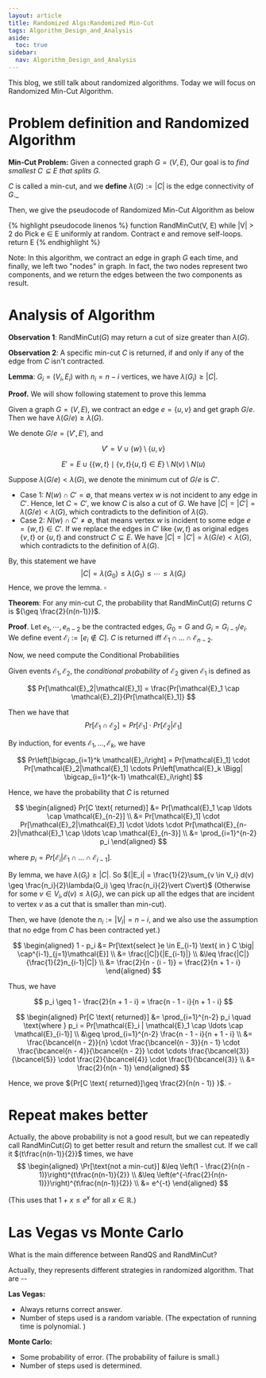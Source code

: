 ```yaml
---
layout: article
title: Randomized Algs:Randomized Min-Cut
tags: Algorithm_Design_and_Analysis
aside:
  toc: true
sidebar:
  nav: Algorithm_Design_and_Analysis
---
```


This blog, we still talk about randomized algorithms. Today we will focus on Randomized Min-Cut Algorithm.

<!--more-->

# Problem definition and Randomized Algorithm


**Min-Cut Problem:** Given a connected graph ${G = (V, E)}$, Our goal is to _find smallest ${C \subseteq E}$ that splits ${G}$._

${C}$ is called a min-cut, and we **define** ${\lambda(G) := |C|}$ is the edge connectivity of ${G}$._

Then, we give the pseudocode of Randomized Min-Cut Algorithm as below

{% highlight pseudocode linenos %}
function RandMinCut(V, E)
    while |V| > 2 do
        Pick e ∈ E uniformly at random.
        Contract e and remove self-loops.
    return E
{% endhighlight %}

Note: In this algorithm, we contract an edge in graph ${G}$ each time, and finally, we left two "nodes" in graph. In fact, the two nodes represent two components, and we return the edges between the two components as result.


# Analysis of Algorithm

**Observation 1**: RandMinCut${(G)}$ may return a cut of size greater than ${\lambda(G)}$.

**Observation 2**: A specific min-cut ${C}$ is returned, if and only if any of the edge from ${C}$ isn't contracted. 



**Lemma**: ${G_i = (V_i, E_i)}$ with ${n_i = n - i}$ vertices, we have ${\lambda(G_i) \geq |C|}$.  

**Proof.** We will show following statement to prove this lemma

Given a graph ${G=(V,E)}$, we contract an edge ${e=\{u,v\}}$ and get graph ${G/e}$. Then we have ${\lambda(G/e) \geq \lambda(G)}$.

We denote ${G/e=(V',E')}$, and 

$$
V'=V\cup \{w\}\setminus\{u,v\}
$$

$$
E'=E\cup \left\{\{w,t\} \mid \{v,t\} \{u,t\} \in E\right\} \setminus N(v) \setminus N(u)
$$

Suppose ${\lambda(G/e) < \lambda(G)}$, we denote the minimum cut of ${G/e}$ is ${C'}$.

* Case 1: ${N(w) \cap C' = \emptyset}$, that means vertex ${w}$ is not incident to any edge in ${C'}$. Hence, let ${C=C'}$, we know ${C}$ is also a cut of ${G}$. We have ${\vert C \vert = \vert C' \vert = \lambda(G/e)}< \lambda(G)$, which contradicts to the definition of ${\lambda(G)}$. 
* Case 2: ${N(w) \cap C' \neq \emptyset}$, that means vertex ${w}$ is incident to some edge ${e = \{w,t\} \in C'}$.  If we replace the edges in ${C'}$ like ${\{w,t\}}$ as original edges ${\{v,t\} }$ or ${\{u,t\}}$ and construct ${C \subseteq E}$. We have ${\vert C \vert = \vert C' \vert = \lambda(G/e)}< \lambda(G)$, which contradicts to the definition of ${\lambda(G)}$. ${}$

By, this statement we have
$$
\vert C \vert = \lambda(G_0) \leq \lambda(G_1) \leq \cdots \leq \lambda(G_i)
$$
Hence, we prove the lemma. ${\square}$



**Theorem**: For any min-cut ${C}$, the probability that RandMinCut${(G)}$ returns ${C}$ is ${\geq \frac{2}{n(n-1)}}$.

**Proof**. Let ${e_1,\cdots,e_{n-2}}$ be the contracted edges, ${G_0 = G}$ and ${G_i = G_{i-1} / e_i}$. We define event ${\mathcal{E}_i := [e_i \not\in C]}$.   $C$ is returned iff ${\mathcal{E}_1 \cap \ldots \cap \mathcal{E}_{n-2}}$. 

Now, we need compute the Conditional Probabilities 

Given events ${\mathcal{E}_1, \mathcal{E}_2}$, the _conditional probability_ of ${\mathcal{E}_2}$ given ${\mathcal{E}_1}$ is defined as 

$$
Pr[\mathcal{E}_2|\mathcal{E}_1] = \frac{Pr[\mathcal{E}_1 \cap \mathcal{E}_2]}{Pr[\mathcal{E}_1]}
$$

Then we have that 
$$
Pr[\mathcal{E}_1 \cap \mathcal{E}_2] = Pr[\mathcal{E}_1] \cdot Pr[\mathcal{E}_2|\mathcal{E}_1]
$$

By induction, for events ${\mathcal{E}_1, \ldots, \mathcal{E}_k}$, we have

$$
Pr\left[\bigcap_{i=1}^k \mathcal{E}_i\right] = Pr[\mathcal{E}_1] \cdot Pr[\mathcal{E}_2|\mathcal{E}_1] \cdots Pr\left[\mathcal{E}_k \Bigg| \bigcap_{i=1}^{k-1} \mathcal{E}_i\right]
$$

Hence, we have the probability that ${C}$ is returned

$$
\begin{aligned}
Pr[C \text{ returned}] &= Pr[\mathcal{E}_1 \cap \ldots \cap \mathcal{E}_{n-2}] \\
&= Pr[\mathcal{E}_1] \cdot Pr[\mathcal{E}_2|\mathcal{E}_1] \cdot \ldots \cdot Pr[\mathcal{E}_{n-2}|\mathcal{E}_1 \cap \ldots \cap \mathcal{E}_{n-3}] \\
&= \prod_{i=1}^{n-2} p_i 
\end{aligned}
$$

where ${p_i = Pr[\mathcal{E}_i|\mathcal{E}_1 \cap \ldots \cap \mathcal{E}_{i-1}] }$.

By lemma, we have ${\lambda(G_i)\geq \vert C \vert}$. So ${|E_i| = \frac{1}{2}\sum_{v \in V_i} d(v) \geq \frac{n_i}{2}\lambda(G_i) \geq  \frac{n_i}{2}\vert C\vert}$ (Otherwise for some ${v \in V_i, d(v) \leq \lambda(G_i)}$, we can pick up all the edges that are incident to vertex ${v}$ as a cut that is smaller than min-cut).

Then, we have (denote the ${n_i:= \vert V_i \vert = n-i}$, and we also use the assumption that no edge from $C$ has been contracted yet.)

$$
\begin{aligned}
1 - p_i &= Pr[\text{select }e \in E_{i-1} \text{ in } C \big| \cap^{i-1}_{j=1}\mathcal{E}] \\
&= \frac{|C|}{|E_{i-1}|} \\
&\leq \frac{|C|}{\frac{1}{2}n_{i-1}|C|} \\
&= \frac{2}{n - (i - 1)} = \frac{2}{n + 1 - i} 
\end{aligned}
$$

Thus, we have

$$
p_i \geq 1 - \frac{2}{n + 1 - i} = \frac{n - 1 - i}{n + 1 - i}
$$

$$
\begin{aligned}
Pr[C \text{ returned}] &= \prod_{i=1}^{n-2} p_i \quad \text{where } p_i = Pr[\mathcal{E}_i | \mathcal{E}_1 \cap \ldots \cap \mathcal{E}_{i-1}] \\
&\geq \prod_{i=1}^{n-2} \frac{n - 1 - i}{n + 1 - i} \\
&= \frac{\bcancel{n - 2}}{n} \cdot \frac{\bcancel{n - 3}}{n - 1} \cdot \frac{\bcancel{n - 4}}{\bcancel{n - 2}} \cdot \cdots \frac{\bcancel{3}}{\bcancel{5}} \cdot \frac{2}{\bcancel{4}} \cdot \frac{1}{\bcancel{3}} \\
&= \frac{2}{n(n - 1)}
\end{aligned}
$$

Hence, we prove ${Pr[C \text{ returned}]\geq \frac{2}{n(n - 1)} }$. ${\square}$

# Repeat makes better

Actually, the above probability is not a good result, but we can repeatedly call RandMinCut${(G)}$ to get better result and return the smallest cut. If we call it ${t\frac{n(n-1)}{2}}$ times, we have
$$
\begin{aligned}
\Pr[\text{not a min-cut}] &\leq \left(1 - \frac{2}{n(n - 1)}\right)^{t\frac{n(n-1)}{2}} \\
&\leq \left(e^{-\frac{2}{n(n-1)}}\right)^{t\frac{n(n-1)}{2}} \\
&= e^{-t}
\end{aligned}
$$

(This uses that $1 + x \leq e^x$ for all $x \in \mathbb{R}$.)

# Las Vegas vs Monte Carlo

What is the main difference between RandQS and RandMinCut?

Actually, they represents different strategies in randomized algorithm.  That are --

**Las Vegas:**
- Always returns correct answer.
- Number of steps used is a random variable. (The expectation of running time is polynomial. )

**Monte Carlo:**
- Some probability of error. (The probability of failure is small.)
- Number of steps used is determined.
